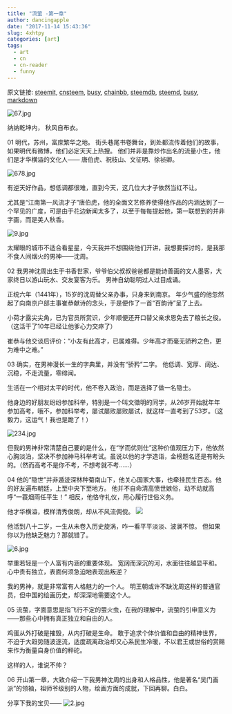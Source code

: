 ```yaml
---
title: "流萤 -第一章"
author: dancingapple
date: "2017-11-14 15:43:36"
slug: 4xhtpy
categories: [art]
tags: 
  - art
  - cn
  - cn-reader
  - funny
---
```


原文链接: [steemit](https://steemit.com), [cnsteem](https://cnsteem.com), [busy](https://busy.org), [chainbb](https://chainbb.com), [steemdb](https://steemdb.com), [steemd](https://steemd.com), [busy](https://busy.org), [markdown](https://raw.githubusercontent.com/pzhaonet/steem_dancingapple/master/content/post/4xhtpy.md)

![67.jpg](https://steemitimages.com/DQmQz2zr3MCg4BhVYXthW5nbyBXGo7FFZiMzkGbnxjdLbNP/67.jpg)

纳纳乾坤内，
秋风自布衣。

01
明代，苏州，富庶繁华之地。
街头巷尾书卷舞台，到处都流传着他们的故事，如果明代有微博，他们必定天天上热搜。
他们并非是靠炒作出名的流量小生，他们是才华横溢的文化人——
唐伯虎、祝枝山、文征明、徐祯卿。

![678.jpg](https://steemitimages.com/DQmS85eeMFdq6tqZ7JocmqZxtAbs2aCcf7m1YMdFe1RuBxg/678.jpg)


有逆天好作品，想低调都很难，直到今天，这几位大才子依然当红不让。

尤其是“江南第一风流才子”唐伯虎，他的全面文艺修养使得他作品的内涵达到了一个罕见的广度，可是由于花边新闻太多了，以至于每每提起他，第一联想到的并非字画，而是美人秋香。

![9.jpg](https://steemitimages.com/DQmdT9rNept1jMDx6rKsiERXC4Vpw7zGR2iEpzP1JSruqRE/9.jpg)


太耀眼的城市不适合看星星，今天我并不想围绕他们开讲，我想要探讨的，是我那不食人间烟火的男神——沈周。

02
我男神沈周出生于书香世家，爷爷伯父叔叔爸爸都是能诗善画的文人墨客，大家终日以游山玩水、交友宴客为乐。
男神自幼聪明过人过目成诵。

正统六年（1441年），15岁的沈周替父亲办事，只身来到南京。
年少气盛的他忽然起了向南京户部主事崔恭献诗的念头，于是便作了一首“百韵诗”呈了上去。

小荷才露尖尖角，已为官员所赏识，少年顺便还开口替父亲求恩免去了粮长之役。
（这活干了10年已经让他爹心力交瘁了）

崔恭与他交谈后评价：“小友有此高才，已属难得。少年高才而毫无骄矜之色，更为难中之难。”

03
确实，在男神漫长一生的字典里，并没有“骄矜”二字。
他低调、宽厚、阔达、沉稳，不走流量，零绯闻。

生活在一个相对太平的时代，他不卷入政治，而是选择了做一名隐士。

他身边的好朋友纷纷参加科举，特别是一个叫文徵明的同学，从26岁开始就年年参加高考，哦不，参加科举考，屡试屡败屡败屡试，就这样一直考到了53岁。（这毅力，这运气！我也是跪了！）

![234.jpg](https://steemitimages.com/DQmNgo82jtGTQGetN96497wC2JKNxE1cAzuBzN3P11ZKJYv/234.jpg)

但我的男神非常清楚自己要的是什么，在“学而优则仕”这种价值观压力下，他依然心胸淡泊，坚决不参加神马科举考试。虽说以他的才学造诣，金榜题名还是有盼头的。（然而高考不是你不考，不想考就不考……）

04
他的“隐世”并非遁迹深林种菊南山下，他关心国家大事，也牵挂民生百态。他的好友遍布朝廷，上至中央下至地方。
他并不自命清高愤世嫉俗，动不动就高呼“一蓑烟雨任平生！”
相反，他恪守礼仪，用心履行世俗义务。

他才华横溢，模样清秀俊朗，却从不风流倜傥。
![](https://steemitimages.com/DQmf5LrDqwk74hMYG233uw1SVumeDMoFMPHqp4dtT15bfGy/image.png)

他活到八十二岁，一生从未卷入历史旋涡，咋一看平平淡淡、波澜不惊。
但如果你以为他缺乏魅力？那就错了。

![6.jpg](https://steemitimages.com/DQmei54kQCZjmQvUrHPkdocJVaNfofGSyb3MQzaohpnqSan/6.jpg)

举重若轻是一个人富有内涵的重要体现。
宽阔而深沉的河，水面往往越显平和。
心中贵有独立，表面何须急迫地表现出叛逆？

我的男神，就是非常富有人格魅力的一个人。
明王朝或许不缺沈周这样的普通官员，但中国的绘画历史，却深深地需要这个人。

05
流萤，字面意思是指飞行不定的萤火虫，在我的理解中，流萤的引申意义为
——那些心中拥有真正独立和自由的人。

鸡蛋从外打破是摧毁，从内打破是生命。
敢于追求个体价值和自由的精神世界，不迫于大趋势随波逐流，适度疏离政治却又心系民生冷暖，不以君王或世俗的赏赐来作为衡量自身价值的秤砣。

这样的人，谁说不帅？

06
开山第一章，大致介绍一下我男神沈周的出身和人格品性，他是著名“吴门画派”的领袖，祖师爷级别的人物，绘画方面的成就，下回再聊。白白。

分享下我的宝贝——
![2.jpg](https://steemitimages.com/DQmdvkLnfEuKLuSHABBBaNYYHRMuzr6RLWPTsdsJGo8KFWf/2.jpg)
